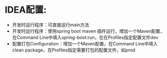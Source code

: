 

# IDEA配置:
- 开发时运行程序：可直接运行main方法
- 开发时运行程序：使用spring boot maven 插件运行，增加一个Maven配置，在Command Line中填入spring-boot:run，在在Profiles指定配置文件dev
- 配置打包Configuration：增加一个Maven配置，在Command Line中填入clean package，在Profiles指定需要打包的配置文件，如prod
